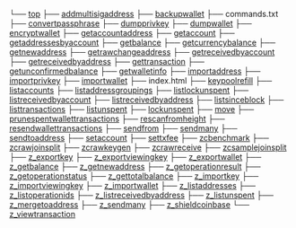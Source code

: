 └── [top](../)
    ├── [addmultisigaddress](./#!addmultisigaddress.md)
    ├── [backupwallet](./#!backupwallet.md)
    ├── commands.txt
    ├── [convertpassphrase](./#!convertpassphrase.md)
    ├── [dumpprivkey](./#!dumpprivkey.md)
    ├── [dumpwallet](./#!dumpwallet.md)
    ├── [encryptwallet](./#!encryptwallet.md)
    ├── [getaccountaddress](./#!getaccountaddress.md)
    ├── [getaccount](./#!getaccount.md)
    ├── [getaddressesbyaccount](./#!getaddressesbyaccount.md)
    ├── [getbalance](./#!getbalance.md)
    ├── [getcurrencybalance](./#!getcurrencybalance.md)
    ├── [getnewaddress](./#!getnewaddress.md)
    ├── [getrawchangeaddress](./#!getrawchangeaddress.md)
    ├── [getreceivedbyaccount](./#!getreceivedbyaccount.md)
    ├── [getreceivedbyaddress](./#!getreceivedbyaddress.md)
    ├── [gettransaction](./#!gettransaction.md)
    ├── [getunconfirmedbalance](./#!getunconfirmedbalance.md)
    ├── [getwalletinfo](./#!getwalletinfo.md)
    ├── [importaddress](./#!importaddress.md)
    ├── [importprivkey](./#!importprivkey.md)
    ├── [importwallet](./#!importwallet.md)
    ├── index.html
    ├── [keypoolrefill](./#!keypoolrefill.md)
    ├── [listaccounts](./#!listaccounts.md)
    ├── [listaddressgroupings](./#!listaddressgroupings.md)
    ├── [listlockunspent](./#!listlockunspent.md)
    ├── [listreceivedbyaccount](./#!listreceivedbyaccount.md)
    ├── [listreceivedbyaddress](./#!listreceivedbyaddress.md)
    ├── [listsinceblock](./#!listsinceblock.md)
    ├── [listtransactions](./#!listtransactions.md)
    ├── [listunspent](./#!listunspent.md)
    ├── [lockunspent](./#!lockunspent.md)
    ├── [move](./#!move.md)
    ├── [prunespentwallettransactions](./#!prunespentwallettransactions.md)
    ├── [rescanfromheight](./#!rescanfromheight.md)
    ├── [resendwallettransactions](./#!resendwallettransactions.md)
    ├── [sendfrom](./#!sendfrom.md)
    ├── [sendmany](./#!sendmany.md)
    ├── [sendtoaddress](./#!sendtoaddress.md)
    ├── [setaccount](./#!setaccount.md)
    ├── [settxfee](./#!settxfee.md)
    ├── [zcbenchmark](./#!zcbenchmark.md)
    ├── [zcrawjoinsplit](./#!zcrawjoinsplit.md)
    ├── [zcrawkeygen](./#!zcrawkeygen.md)
    ├── [zcrawreceive](./#!zcrawreceive.md)
    ├── [zcsamplejoinsplit](./#!zcsamplejoinsplit.md)
    ├── [z_exportkey](./#!z_exportkey.md)
    ├── [z_exportviewingkey](./#!z_exportviewingkey.md)
    ├── [z_exportwallet](./#!z_exportwallet.md)
    ├── [z_getbalance](./#!z_getbalance.md)
    ├── [z_getnewaddress](./#!z_getnewaddress.md)
    ├── [z_getoperationresult](./#!z_getoperationresult.md)
    ├── [z_getoperationstatus](./#!z_getoperationstatus.md)
    ├── [z_gettotalbalance](./#!z_gettotalbalance.md)
    ├── [z_importkey](./#!z_importkey.md)
    ├── [z_importviewingkey](./#!z_importviewingkey.md)
    ├── [z_importwallet](./#!z_importwallet.md)
    ├── [z_listaddresses](./#!z_listaddresses.md)
    ├── [z_listoperationids](./#!z_listoperationids.md)
    ├── [z_listreceivedbyaddress](./#!z_listreceivedbyaddress.md)
    ├── [z_listunspent](./#!z_listunspent.md)
    ├── [z_mergetoaddress](./#!z_mergetoaddress.md)
    ├── [z_sendmany](./#!z_sendmany.md)
    ├── [z_shieldcoinbase](./#!z_shieldcoinbase.md)
    └── [z_viewtransaction](./#!z_viewtransaction.md)
